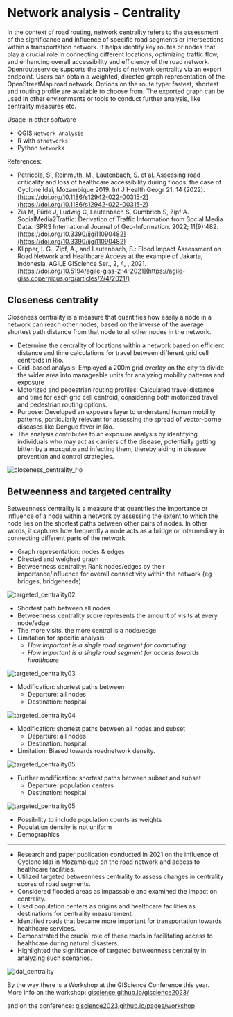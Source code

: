 # Network analysis - Centrality

In the context of road routing, network centrality refers to the assessment of the significance and influence of specific road segments or intersections within a transportation network. 
It helps identify key routes or nodes that play a crucial role in connecting different locations, optimizing traffic flow, and enhancing overall accessibility and efficiency of the road network.
Openrouteservice supports the analysis of network centrality via an export endpoint. Users can obtain a weighted, directed graph representation of the OpenStreetMap road network. Options on the route type: fastest, shortest and routing profile are available to choose from. The exported graph can be used in other environments or tools to conduct further analysis, like centrality measures etc.


Usage in other software
* QGIS `Network Analysis`
* R with `sfnetworks`
* Python `NetworkX`


References:


* Petricola, S., Reinmuth, M., Lautenbach, S. et al. Assessing road criticality and loss of healthcare accessibility during floods: the case of Cyclone Idai, Mozambique 2019. Int J Health Geogr 21, 14 (2022). [https://doi.org/10.1186/s12942-022-00315-2](https://doi.org/10.1186/s12942-022-00315-2)
* Zia M, Fürle J, Ludwig C, Lautenbach S, Gumbrich S, Zipf A. SocialMedia2Traffic: Derivation of Traffic Information from Social Media Data. ISPRS International Journal of Geo-Information. 2022; 11(9):482. [https://doi.org/10.3390/ijgi11090482](https://doi.org/10.3390/ijgi11090482)
* Klipper, I. G., Zipf, A., and Lautenbach, S.: Flood Impact Assessment on Road Network and Healthcare Access at the example of Jakarta, Indonesia, AGILE GIScience Ser., 2, 4, , 2021. [https://doi.org/10.5194/agile-giss-2-4-2021](https://agile-giss.copernicus.org/articles/2/4/2021/)

## Closeness centrality

Closeness centrality is a measure that quantifies how easily a node in a network can reach other nodes, based on the inverse of the average shortest path distance from that node to all other nodes in the network.

* Determine the centrality of locations within a network based on efficient distance and time calculations for travel between different grid cell centroids in Rio.
* Grid-based analysis: Employed a 200m grid overlay on the city to divide the wider area into manageable units for analyzing mobility patterns and exposure
* Motorized and pedestrian routing profiles: Calculated travel distance and time for each grid cell centroid, considering both motorized travel and pedestrian routing options.
* Purpose: Developed an exposure layer to understand human mobility patterns, particularly relevant for assessing the spread of vector-borne diseases like Dengue fever in Rio.
* The analysis contributes to an exposure analysis by identifying individuals who may act as carriers of the disease, potentially getting bitten by a mosquito and infecting them, thereby aiding in disease prevention and control strategies.


![closeness_centrality_rio](../../img/research_usecases/centrality/closeness_centrality_rio.png)

## Betweenness and targeted centrality

Betweenness centrality is a measure that quantifies the importance or influence of a node within a network by assessing the extent to which the node lies on the shortest paths between other pairs of nodes. In other words, it captures how frequently a node acts as a bridge or intermediary in connecting different parts of the network.

* Graph representation: nodes & edges
* Directed  and weighed graph
* Betweenness centrality: Rank nodes/edges by their importance/influence for overall connectivity within the network (eg bridges, bridgeheads)


![targeted_centrality02](../../../../img/research_usecases/centrality/targeted_centrality07.png)

* Shortest path between all nodes
* Betweenness centrality score represents the amount of visits at every node/edge
* The more visits, the more central is a node/edge
* Limitation for specific analysis: 
  - _How important is a single road segment for commuting_
  - _How important is a single road segment for access towards healthcare_

![targeted_centrality03](../../img/research_usecases/centrality/targeted_centrality06.png)

* Modification: shortest paths between
  - Departure: all nodes
  - Destination: hospital

![targeted_centrality04](../../img/research_usecases/centrality/targeted_centrality04.png)

* Modification: shortest paths between all nodes and subset
  - Departure: all nodes
  - Destination: hospital
* Limitation: Biased towards roadnetwork density.

![targeted_centrality05](../../img/research_usecases/centrality/targeted_centrality03.png)

* Further modification: shortest paths between subset and subset
  - Departure: population centers
  - Destination: hospital

![targeted_centrality05](../../img/research_usecases/centrality/targeted_centrality02.png)

* Possibility to include population counts as weights
* Population density is not uniform
* Demographics 

---

* Research and paper publication conducted in 2021 on the influence of Cyclone Idai in Mozambique on the road network and access to healthcare facilities.
* Utilized targeted betweenness centrality to assess changes in centrality scores of road segments.
* Considered flooded areas as impassable and examined the impact on centrality.
* Used population centers as origins and healthcare facilities as destinations for centrality measurement.
* Identified roads that became more important for transportation towards healthcare services.
* Demonstrated the crucial role of these roads in facilitating access to healthcare during natural disasters.
* Highlighted the significance of targeted betweenness centrality in analyzing such scenarios.


![idai_centrality](../../img/research_usecases/centrality/idai_centrality.png)


By the way there is a Workshop at the GIScience Conference this year.
More info on the workshop: [giscience.github.io/giscience2023/](https://giscience.github.io/giscience2023/)

and on the conference:
[giscience2023.github.io/pages/workshop](https://giscience2023.github.io/pages/workshop.html)
